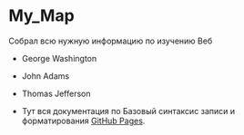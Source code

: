 # My_Map
Собрал всю нужную информацию по изучению Веб
- George Washington
* John Adams
+ Thomas Jefferson

+ Тут вся документация по Базовый синтаксис записи и форматирования  [GitHub Pages]([https://pages.github.com/](https://docs.github.com/ru/get-started/writing-on-github/getting-started-with-writing-and-formatting-on-github/basic-writing-and-formatting-syntax#links)https://docs.github.com/ru/get-started/writing-on-github/getting-started-with-writing-and-formatting-on-github/basic-writing-and-formatting-syntax#links).
